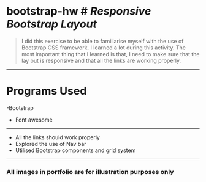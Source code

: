 # bootstrap-hw # *Responsive Bootstrap Layout*

> I did this exercise to be able to familiarise myself with the use of Bootstrap CSS framework. I learned a lot during this activity.
> The most important thing that I learned is that, I need to make sure that the lay out is responsive and that all the links are working properly.


---
# Programs Used #
-Bootstrap 
- Font awesome
---
- All the links should work properly 
- Explored the use of Nav bar 
- Utilised Bootstrap components and grid system 

---
### All images in portfolio are for illustration purposes only ###



